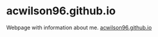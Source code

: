 # acwilson96.github.io
Webpage with information about me.
[acwilson96.github.io](acwilson96.github.io)
